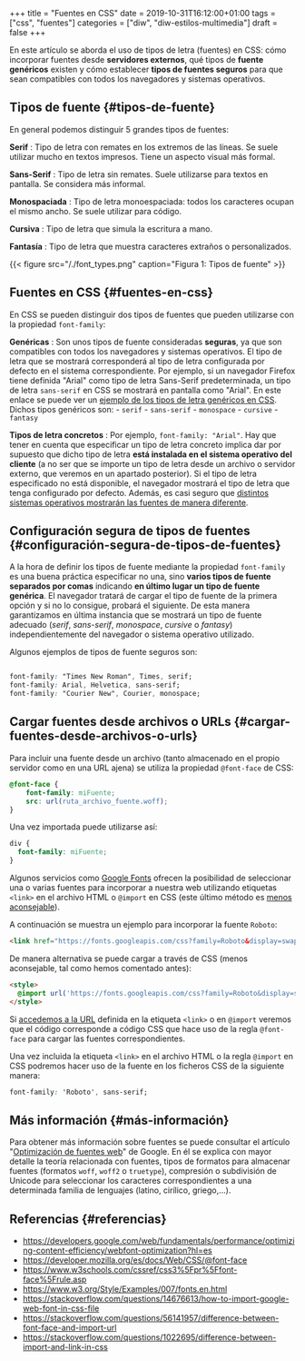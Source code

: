 +++
title = "Fuentes en CSS"
date = 2019-10-31T16:12:00+01:00
tags = ["css", "fuentes"]
categories = ["diw", "diw-estilos-multimedia"]
draft = false
+++

En este artículo se aborda el uso de tipos de letra (fuentes) en CSS: cómo incorporar fuentes desde **servidores externos**, qué tipos de **fuente genéricos** existen y cómo establecer **tipos de fuentes seguros** para que sean compatibles con todos los navegadores y sistemas operativos.

<!--more-->


## Tipos de fuente {#tipos-de-fuente}

En general podemos distinguir 5 grandes tipos de fuentes:

**Serif**
: Tipo de letra con remates en los extremos de las líneas. Se suele utilizar mucho en textos impresos. Tiene un aspecto visual más formal.

**Sans-Serif**
: Tipo de letra sin remates. Suele utilizarse para textos en pantalla. Se considera más informal.

**Monospaciada**
: Tipo de letra monoespaciada: todos los caracteres ocupan el mismo ancho. Se suele utilizar para código.

**Cursiva**
: Tipo de letra que simula la escritura a mano.

**Fantasía**
: Tipo de letra que muestra caracteres extraños o personalizados.

{{< figure src="/./font_types.png" caption="Figura 1: Tipos de fuente" >}}


## Fuentes en CSS {#fuentes-en-css}

En CSS se pueden distinguir dos tipos de fuentes que pueden utilizarse con la propiedad `font-family`:

**Genéricas**
: Son unos tipos de fuente consideradas **seguras**, ya que son compatibles con todos los navegadores y sistemas operativos. El tipo de letra que se mostrará corresponderá al tipo de letra configurada por defecto en el sistema correspondiente. Por ejemplo, si un navegador Firefox tiene definida "Arial" como tipo de letra Sans-Serif predeterminada, un tipo de letra `sans-serif` en CSS se mostrará en pantalla como "Arial". En este enlace se puede ver un [ejemplo de los tipos de letra genéricos en CSS](https://jsbin.com/nuhuzux/edit?html,css,output). Dichos tipos genéricos son:
    -   `serif`
    -   `sans-serif`
    -   `monospace`
    -   `cursive`
    -   `fantasy`

**Tipos de letra concretos**
: Por ejemplo, `font-family: "Arial"`. Hay que tener en cuenta que especificar un tipo de letra concreto implica dar por supuesto que dicho tipo de letra **está instalada en el sistema operativo del cliente** (a no ser que se importe un tipo de letra desde un archivo o servidor externo, que veremos en un apartado posterior). Si el tipo de letra especificado no está disponible, el navegador mostrará el tipo de letra que tenga configurado por defecto. Además, es casi seguro que [distintos sistemas operativos mostrarán las fuentes de manera diferente](https://www.w3.org/Style/Examples/007/fonts.en.html).


## Configuración segura de tipos de fuentes {#configuración-segura-de-tipos-de-fuentes}

A la hora de definir los tipos de fuente mediante la propiedad `font-family` es una buena práctica especificar no una, sino **varios tipos de fuente separados por comas** indicando **en último lugar un tipo de fuente genérica**. El navegador tratará de cargar el tipo de fuente de la primera opción y si no lo consigue, probará el siguiente. De esta manera garantizamos en última instancia que se mostrará un tipo de fuente adecuado (_serif_, _sans-serif_, _monospace_, _cursive_ o _fantasy_) independientemente del navegador o sistema operativo utilizado.

Algunos ejemplos de tipos de fuente seguros son:

```css

font-family: "Times New Roman", Times, serif;
font-family: Arial, Helvetica, sans-serif;
font-family: "Courier New", Courier, monospace;
```


## Cargar fuentes desde archivos o URLs {#cargar-fuentes-desde-archivos-o-urls}

Para incluir una fuente desde un archivo (tanto almacenado en el propio servidor como en una URL ajena) se utiliza la propiedad `@font-face` de CSS:

```css
@font-face {
    font-family: miFuente;
    src: url(ruta_archivo_fuente.woff);
}
```

Una vez importada puede utilizarse así:

```css
div {
  font-family: miFuente;
}
```

Algunos servicios como [Google Fonts](https://fonts.google.com/) ofrecen la posibilidad de seleccionar una o varias fuentes para incorporar a nuestra web utilizando etiquetas `<link>` en el archivo HTML o `@import` en CSS (este último método es [menos aconsejable](https://stackoverflow.com/questions/1022695/difference-between-import-and-link-in-css)).

A continuación se muestra un ejemplo para incorporar la fuente `Roboto`:

```html
<link href="https://fonts.googleapis.com/css?family=Roboto&display=swap" rel="stylesheet">
```

De manera alternativa se puede cargar a través de CSS (menos aconsejable, tal como hemos comentado antes):

```html
<style>
  @import url('https://fonts.googleapis.com/css?family=Roboto&display=swap');
</style>
```

Si [accedemos a la URL](https://fonts.googleapis.com/css?family=Roboto&display=swap) definida en la etiqueta `<link>` o en `@import` veremos que el código corresponde a código CSS que hace uso de la regla `@font-face` para cargar las fuentes correspondientes.

Una vez incluida la etiqueta `<link>` en el archivo HTML o la regla `@import` en CSS podremos hacer uso de la fuente en los ficheros CSS de la siguiente manera:

```css
font-family: 'Roboto', sans-serif;
```


## Más información {#más-información}

Para obtener más información sobre fuentes se puede consultar el artículo "[Optimización de fuentes web](https://developers.google.com/web/fundamentals/performance/optimizing-content-efficiency/webfont-optimization?hl=es)" de Google. En él se explica con mayor detalle la teoría relacionada con fuentes, tipos de formatos para almacenar fuentes (formatos `woff`, `woff2` o `truetype`), compresión o subdivisión de Unicode para seleccionar los caracteres correspondientes a una determinada familia de lenguajes (latino, cirílico, griego,...).


## Referencias {#referencias}

-   <https://developers.google.com/web/fundamentals/performance/optimizing-content-efficiency/webfont-optimization?hl=es>
-   <https://developer.mozilla.org/es/docs/Web/CSS/@font-face>
-   <https://www.w3schools.com/cssref/css3%5Fpr%5Ffont-face%5Frule.asp>
-   <https://www.w3.org/Style/Examples/007/fonts.en.html>
-   <https://stackoverflow.com/questions/14676613/how-to-import-google-web-font-in-css-file>
-   <https://stackoverflow.com/questions/56141957/difference-between-font-face-and-import-url>
-   <https://stackoverflow.com/questions/1022695/difference-between-import-and-link-in-css>
